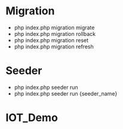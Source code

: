 # Migration #
* php index.php migration migrate
* php index.php migration rollback 
* php index.php migration reset 
* php index.php migration refresh 

# Seeder #
* php index.php seeder run
* php index.php seeder run {seeder_name}

# IOT_Demo
